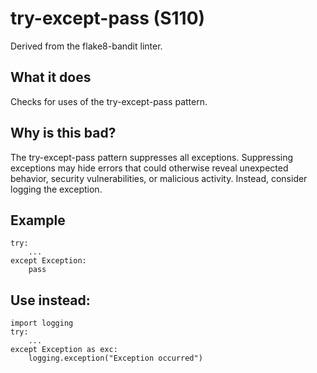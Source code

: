 # try-except-pass (S110)
Derived from the flake8-bandit linter.
## What it does
Checks for uses of the try-except-pass pattern.
## Why is this bad?
The try-except-pass pattern suppresses all exceptions. Suppressing
exceptions may hide errors that could otherwise reveal unexpected behavior,
security vulnerabilities, or malicious activity. Instead, consider logging
the exception.
## Example
```
try:
    ...
except Exception:
    pass
```
## Use instead:
```
import logging
try:
    ...
except Exception as exc:
    logging.exception("Exception occurred")
```